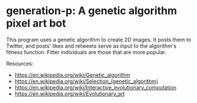 # generation-p: A genetic algorithm pixel art bot

This program uses a genetic algorithm to create 2D images. It posts them to Twitter, and posts' likes and retweets serve as input to the algorithm's fitness function. Fitter individuals are those that are more popular.


Resources:

- https://en.wikipedia.org/wiki/Genetic_algorithm
- https://en.wikipedia.org/wiki/Selection_(genetic_algorithm)
- https://en.wikipedia.org/wiki/Interactive_evolutionary_computation
- https://en.wikipedia.org/wiki/Evolutionary_art

